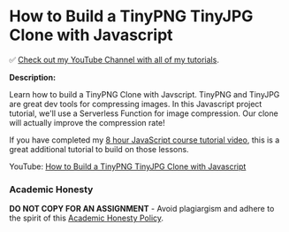# How to Build a TinyPNG TinyJPG Clone with Javascript

✅ [Check out my YouTube Channel with all of my tutorials](https://www.youtube.com/DaveGrayTeachesCode).

**Description:**

Learn how to build a TinyPNG Clone with Javscript. TinyPNG and TinyJPG are great dev tools for compressing images. In this Javascript project tutorial, we'll use a Serverless Function for image compression. Our clone will actually improve the compression rate!

If you have completed my [8 hour JavaScript course tutorial video](https://youtu.be/EfAl9bwzVZk), this is a great additional tutorial to build on those lessons.

YouTube: [How to Build a TinyPNG TinyJPG Clone with Javascript](https://youtu.be/jEjo9UytpIc)

### Academic Honesty

**DO NOT COPY FOR AN ASSIGNMENT** - Avoid plagiargism and adhere to the spirit of this [Academic Honesty Policy](https://www.freecodecamp.org/news/academic-honesty-policy/).
